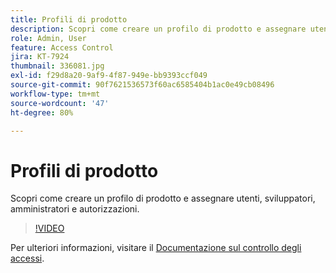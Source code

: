 ```yaml
---
title: Profili di prodotto
description: Scopri come creare un profilo di prodotto e assegnare utenti, sviluppatori, amministratori e autorizzazioni.
role: Admin, User
feature: Access Control
jira: KT-7924
thumbnail: 336081.jpg
exl-id: f29d8a20-9af9-4f87-949e-bb9393ccf049
source-git-commit: 90f7621536573f60ac6585404b1ac0e49cb08496
workflow-type: tm+mt
source-wordcount: '47'
ht-degree: 80%

---
```


# Profili di prodotto

Scopri come creare un profilo di prodotto e assegnare utenti, sviluppatori, amministratori e autorizzazioni.

>[!VIDEO](https://video.tv.adobe.com/v/336081?quality=12&learn=on)

Per ulteriori informazioni, visitare il [Documentazione sul controllo degli accessi](https://experienceleague.adobe.com/docs/experience-platform/access-control/home.html?lang=it).